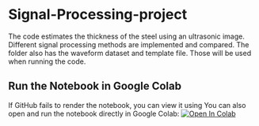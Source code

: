 # Signal-Processing-project
The code estimates the thickness of the steel using an ultrasonic image. Different signal processing methods are implemented and compared. The folder also has the waveform dataset and template file. Those will be used when running the code.         
## Run the Notebook in Google Colab
If GitHub fails to render the notebook, you can view it using You can also open and run the notebook directly in Google Colab:
[![Open In Colab](https://colab.research.google.com/assets/colab-badge.svg)](https://colab.research.google.com/github/eyualebachew/Signal-Processing-project/blob/main/steel_thikness_estimation_Project.ipynb)
